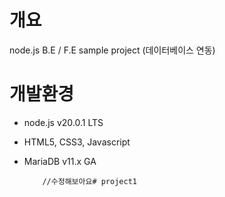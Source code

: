 # 개요
node.js B.E / F.E sample project (데이터베이스 연동)

# 개발환경
- node.js v20.0.1 LTS
- HTML5, CSS3, Javascript
- MariaDB v11.x GA

          //수정해보아요# project1
